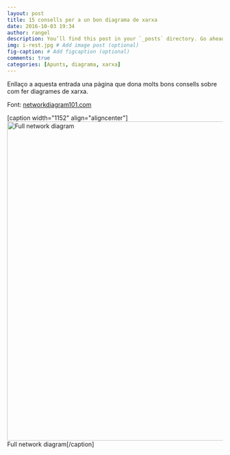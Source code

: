 ```yaml
---
layout: post
title: 15 consells per a un bon diagrama de xarxa
date: 2016-10-03 19:34
author: rangel
description: You’ll find this post in your `_posts` directory. Go ahead and edit it and re-build the site to see your changes. # Add post description (optional)
img: i-rest.jpg # Add image post (optional)
fig-caption: # Add figcaption (optional)
comments: true
categories: [Apunts, diagrama, xarxa]
---
```

Enllaço a aquesta entrada una pàgina que dona molts bons consells sobre com fer diagrames de xarxa.

Font: <a href="http://networkdiagram101.com" target="_blank">networkdiagram101.com</a>

<!--more-->

[caption width="1152" align="aligncenter"]<a href="http://networkdiagram101.com"><img src="http://networkdiagram101.com/wp-content/uploads/2015/11/TIP15-1.jpg" width="1152" height="745" alt="Full network diagram" class="size-medium" /></a> Full network diagram[/caption]
